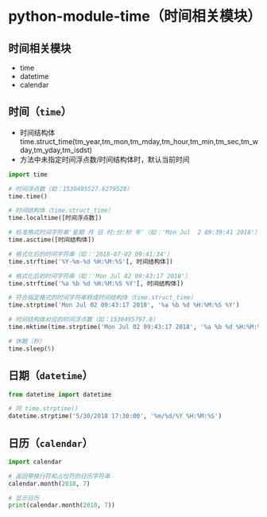 # python-module-time（时间相关模块）

## 时间相关模块

- time
- datetime
- calendar

## 时间（`time`）

- 时间结构体 time.struct_time(tm_year,tm_mon,tm_mday,tm_hour,tm_min,tm_sec,tm_wday,tm_yday,tm_isdst)
- 方法中未指定时间浮点数/时间结构体时，默认当前时间

```py
import time

# 时间浮点数（如：1530495527.6279528）
time.time()

# 时间结构体（time.struct_time）
time.localtime([时间浮点数])

# 标准格式时间字符串'星期 月 日 时:分:秒 年'（如：'Mon Jul  2 09:39:41 2018'）
time.asctime([时间结构体])

# 格式化后的时间字符串（如：'2018-07-02 09:41:34'）
time.strftime('%Y-%m-%d %H:%M:%S'[, 时间结构体])

# 格式化后的时间字符串（如：'Mon Jul 02 09:43:17 2018'）
time.strftime('%a %b %d %H:%M:%S %Y'[, 时间结构体])

# 符合指定格式的时间字符串转成时间结构体（time.struct_time）
time.strptime('Mon Jul 02 09:43:17 2018', '%a %b %d %H:%M:%S %Y')

# 时间结构体对应的时间浮点数（如：1530495797.0）
time.mktime(time.strptime('Mon Jul 02 09:43:17 2018', '%a %b %d %H:%M:%S %Y'))

# 休眠（秒）
time.sleep(5)
```

## 日期（`datetime`）

```py
from datetime import datetime

# 同 time.strptime()
datetime.strptime('5/30/2018 17:30:00', '%m/%d/%Y %H:%M:%S')
```

## 日历（`calendar`）

```py
import calendar

# 返回带换行符和占位符的日历字符串
calendar.month(2018, 7)

# 显示日历
print(calendar.month(2018, 7))
```